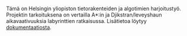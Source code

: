 Tämä on Helsingin yliopiston tietorakenteiden ja algotimien harjoitustyö. Projektin tarkoituksena on vertailla A*:in
ja Djikstran/leveyshaun aikavaativuuksia labyrinttien ratkaisussa. Lisätietoa löytyy
[dokumentaatiosta](https://github.com/SkarpAnton/labyrintin-ratkoja/tree/master/dokumentaatio). 
